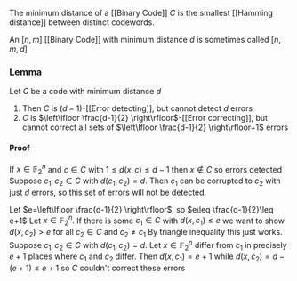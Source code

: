 The minimum distance of a [[Binary Code]] $C$ is the smallest [[Hamming distance]] between distinct codewords.

An $[n,m]$ [[Binary Code]] with minimum distance $d$ is sometimes called $[n,m,d]$

### Lemma
Let $C$ be a code with minimum distance $d$ 
1. Then $C$ is $(d-1)$-[[Error detecting]], but cannot detect $d$ errors
2. $C$ is $\left\lfloor  \frac{d-1}{2}  \right\rfloor$-[[Error correcting]], but cannot correct all sets of $\left\lfloor  \frac{d-1}{2}  \right\rfloor+1$ errors
#### Proof
If $x\in \mathbb{F}_{2}^{n}$ and $c\in C$ with $1\leq d(x,c)\leq d-1$ then $x\not\in C$ so errors detected 
Suppose $c_{1},c_{2}\in C$ with $d(c_{1},c_{2})=d$. Then $c_{1}$ can be corrupted to $c_{2}$ with just $d$ errors, so this set of errors will not be detected.

Let $e=\left\lfloor  \frac{d-1}{2}  \right\rfloor$, so $e\leq \frac{d-1}{2}\leq e+1$
Let $x\in \mathbb{F}_{2}^{n}$. If there is some $c_{1}\in C$ with $d(x,c_{1})\leq e$ we want to show $d(x,c_{2})>e$ for all $c_{2}\in C$ and $c_{2}\neq c_{1}$
By triangle inequality this just works. 
Suppose $c_{1},c_{2}\in C$ with $d(c_{1},c_{2})=d$. Let $x\in \mathbb{F}_{2}^{n}$ differ from $c_{1}$ in precisely $e+1$ places where $c_{1}$ and $c_{2}$ differ. 
Then $d(x,c_{1})=e+1$ while $d(x,c_{2})= d-(e+1)\leq e+1$ so $C$ couldn't correct these errors